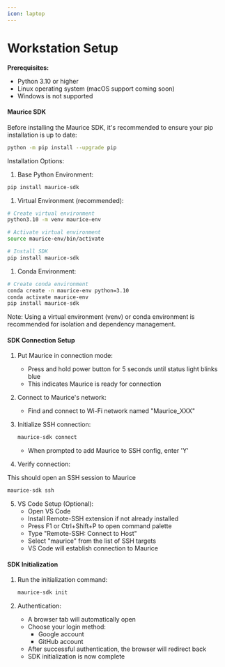 ```yaml
---
icon: laptop
---
```


# Workstation Setup

**Prerequisites:**

* Python 3.10 or higher
* Linux operating system (macOS support coming soon)
* Windows is not supported

#### Maurice SDK

Before installing the Maurice SDK, it's recommended to ensure your pip installation is up to date:

```bash
python -m pip install --upgrade pip
```

Installation Options:

1. Base Python Environment:

```bash
pip install maurice-sdk
```

1. Virtual Environment (recommended):

```bash
# Create virtual environment
python3.10 -m venv maurice-env

# Activate virtual environment
source maurice-env/bin/activate

# Install SDK
pip install maurice-sdk
```

1. Conda Environment:

```sh
# Create conda environment
conda create -n maurice-env python=3.10
conda activate maurice-env
pip install maurice-sdk
```

Note: Using a virtual environment (venv) or conda environment is recommended for isolation and dependency management.

#### SDK Connection Setup

1. Put Maurice in connection mode:
   * Press and hold power button for 5 seconds until status light blinks blue
   * This indicates Maurice is ready for connection
2. Connect to Maurice's network:
   * Find and connect to Wi-Fi network named "Maurice\_XXX"
3.  Initialize SSH connection:

    ```bash
    maurice-sdk connect
    ```

    * When prompted to add Maurice to SSH config, enter 'Y'
4. Verify connection:

This should open an SSH session to Maurice

```sh
maurice-sdk ssh
```

5. VS Code Setup (Optional):
   * Open VS Code
   * Install Remote-SSH extension if not already installed
   * Press F1 or Ctrl+Shift+P to open command palette
   * Type "Remote-SSH: Connect to Host"
   * Select "maurice" from the list of SSH targets
   * VS Code will establish connection to Maurice

#### SDK Initialization

1.  Run the initialization command:

    ```bash
    maurice-sdk init
    ```
2. Authentication:
   * A browser tab will automatically open
   * Choose your login method:
     * Google account
     * GitHub account
   * After successful authentication, the browser will redirect back
   * SDK initialization is now complete
